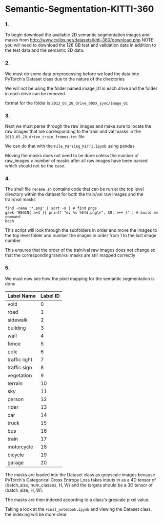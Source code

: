 # Semantic-Segmentation-KITTI-360


### 1.

To begin download the available 2D semantic segmentation images and masks from http://www.cvlibs.net/datasets/kitti-360/download.php
NOTE: you will need to download the 128 GB test and validation data in addition to the test data and the semantic 2D data.

### 2.

We must do some data preprocessing before we load the data into PyTorch's Dataset class due to the nature of the directories

We will not be using the folder named image_01 in each drive and the folder in each drive can be removed.

format for the folder is `2013_05_28_drive_00XX_sync/image_01`

### 3.

Next we must parse through the raw images and make sure to locate the raw images that are corresponding to the train and val masks in the `2013_05_28_drive_train_frames.txt` file

We can do that with the `File_Parsing_KITTI.ipynb` using pandas

Moving the masks does not need to be done unless the number of raw_images ≠ number of masks after all raw images have been parsed which should not be the case.

### 4.

The shell file `rename.sh` contains code that can be run at the top level directory within the dataset for both the train/val raw images and the train/val masks

```
find -name '*.png' | sort -n | # find pngs
gawk 'BEGIN{ a=1 }{ printf "mv %s %04d.png\n", $0, a++ }' | # build mv command
bash
```

This script will look through the subfolders in order and move the images to the top level folder and number the images in order from 1 to the last image number

This ensures that the order of the train/val raw images does not change so that the corresponding train/val masks are still mapped correctly

### 5.

We must now see how the pixel mapping for the semantic segmentation is done

Label Name 	  | Label ID
--------------|----------
void          |    0
road 	        |    1
sidewalk 	    |    2
building 	    |    3
wall 	        |    4
fence 	      |    5
pole 	        |    6
traffic light |    7
traffic sign 	|    8
vegetation 	  |    9
terrain 	    |    10
sky 	        |    11
person 	      |    12
rider 	      |    13
car 	        |    14
truck 	      |    15
bus 	        |    16
train 	      |    17
motorcycle   	|    18
bicycle 	    |    19
garage        |    20

The masks are loaded into the Dataset class as greyscale images because PyTorch's Categorical Cross Entropy Loss takes inputs in as a 4D tensor of (batch_size, num_classes, H, W) and the targets should be a 3D tensor of (batch_size, H, W).

The masks are then indexed according to a class's grescale pixel value.

Taking a look at the `Final_notebook.ipynb` and viewing the Dataset class, the indexing will be more clear.
